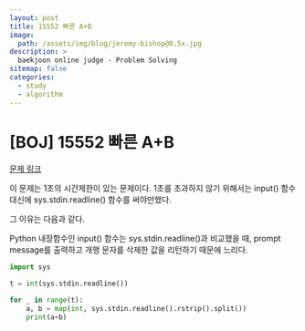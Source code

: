 ```yaml
---
layout: post
title: 15552 빠른 A+B
image:
  path: /assets/img/blog/jeremy-bishop@0,5x.jpg
description: >
  baekjoon online judge - Problem Solving
sitemap: false
categories:
  - study
  - algorithm
---
```


# [BOJ] 15552 빠른 A+B

[문제 링크](https://boj.kr/15552)

이 문제는 1초의 시간제한이 있는 문제이다.
1초를 초과하지 않기 위해서는 input() 함수 대신에 sys.stdin.readline() 함수를 써야만했다.

그 이유는 다음과 같다.

Python 내장함수인 input() 함수는 sys.stdin.readline()과 비교했을 때, prompt message를 출력하고 개행 문자를 삭제한 값을 리턴하기 때문에 느리다.

```python
import sys

t = int(sys.stdin.readline())

for _ in range(t):
    a, b = map(int, sys.stdin.readline().rstrip().split())
    print(a+b)
```
